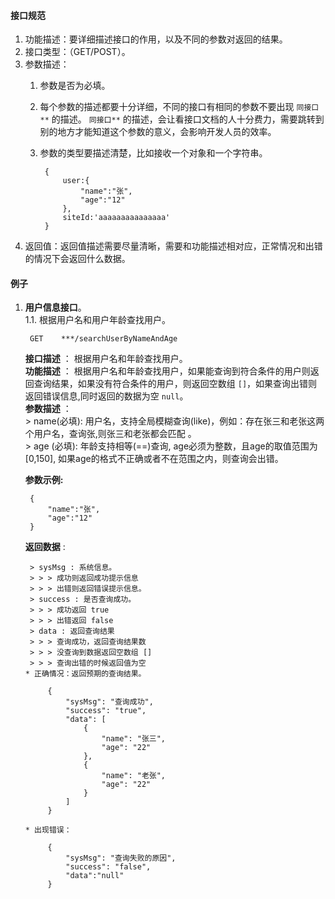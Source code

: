 #### 接口规范
1. 功能描述：要详细描述接口的作用，以及不同的参数对返回的结果。
2. 接口类型：（GET/POST）。
2. 参数描述：
    1. 参数是否为必填。
    1. 每个参数的描述都要十分详细，不同的接口有相同的参数不要出现 `同接口**` 的描述。 `同接口**` 的描述，会让看接口文档的人十分费力，需要跳转到别的地方才能知道这个参数的意义，会影响开发人员的效率。
    2. 参数的类型要描述清楚，比如接收一个对象和一个字符串。

            {
                user:{
                    "name":"张",
                    "age":"12"
                },
                siteId:'aaaaaaaaaaaaaaa'
            }
3. 返回值：返回值描述需要尽量清晰，需要和功能描述相对应，正常情况和出错的情况下会返回什么数据。


#### 例子

1. **用户信息接口**。  
    1.1. 根据用户名和用户年龄查找用户。  

        GET    ***/searchUserByNameAndAge

    **接口描述** ： 根据用户名和年龄查找用户。  
    **功能描述** ： 根据用户名和年龄查找用户，如果能查询到符合条件的用户则返回查询结果，如果没有符合条件的用户，则返回空数组 `[]`，如果查询出错则返回错误信息,同时返回的数据为空 `null`。  
    **参数描述** ：  
       > name(必填): 用户名，支持全局模糊查询(like)，例如：存在张三和老张这两个用户名，查询张,则张三和老张都会匹配 。  
       > age (必填): 年龄支持相等(==)查询, age必须为整数，且age的取值范围为[0,150], 如果age的格式不正确或者不在范围之内，则查询会出错。

    **参数示例:**

        {
            "name":"张",
            "age":"12"
        }
    **返回数据** :  

        > sysMsg : 系统信息。
        > > > 成功则返回成功提示信息
        > > > 出错则返回错误提示信息。  
        > success : 是否查询成功。
        > > > 成功返回 true
        > > > 出错返回 false
        > data : 返回查询结果  
        > > > 查询成功，返回查询结果数
        > > > 没查询到数据返回空数组 []  
        > > > 查询出错的时候返回值为空  
       * 正确情况：返回预期的查询结果。 
            
            {
                "sysMsg": "查询成功",
                "success": "true",
                "data": [
                    {
                        "name": "张三",
                        "age": "22"
                    },
                    {
                        "name": "老张",
                        "age": "22"
                    }
                ]
            }

       * 出现错误：

            {
                "sysMsg": "查询失败的原因",
                "success": "false",
                "data":"null"  
            }